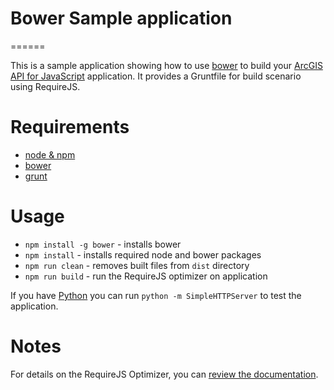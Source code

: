 # Bower Sample application
======

This is a sample application showing how to use [bower](http://bower.io/) to build your [ArcGIS API for JavaScript](https://developers.arcgis.com/javascript/) application.
It provides a Gruntfile for build scenario using RequireJS.

# Requirements
* [node & npm](https://nodejs.org/)
* [bower](http://bower.io/)
* [grunt](http://gruntjs.com/)

# Usage
* `npm install -g bower` - installs bower
* `npm install` - installs required node and bower packages
* `npm run clean` - removes built files from `dist` directory
* `npm run build` - run the RequireJS optimizer on application

If you have [Python](https://www.python.org/) you can run `python -m SimpleHTTPServer` to test the application.

# Notes
For details on the RequireJS Optimizer, you can [review the documentation](http://requirejs.org/docs/optimization.html).
